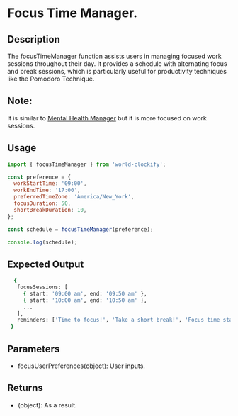 # Focus Time Manager.

## Description

The focusTimeManager function assists users in managing focused work sessions throughout their day. It provides a schedule with alternating focus and break sessions, which is particularly useful for productivity techniques like the Pomodoro Technique.

## Note:

It is similar to [Mental Health Manager](./mentalHealth.md) but it is more focused on work sessions.

## Usage

```javascript
import { focusTimeManager } from 'world-clockify';

const preference = {
  workStartTime: '09:00',
  workEndTime: '17:00',
  preferredTimeZone: 'America/New_York',
  focusDuration: 50,
  shortBreakDuration: 10,
};

const schedule = focusTimeManager(preference);

console.log(schedule);
```

## Expected Output

```bash
  {
   focusSessions: [
     { start: '09:00 am', end: '09:50 am' },
     { start: '10:00 am', end: '10:50 am' },
     ...
   ],
   reminders: ['Time to focus!', 'Take a short break!', 'Focus time starts again soon!']
 }

```

## Parameters

- focusUserPreferences(object): User inputs.

## Returns

- (object): As a result.
